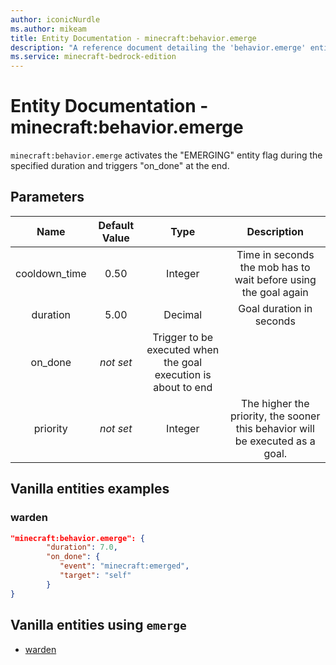 ```yaml
---
author: iconicNurdle
ms.author: mikeam
title: Entity Documentation - minecraft:behavior.emerge
description: "A reference document detailing the 'behavior.emerge' entity goal"
ms.service: minecraft-bedrock-edition
---
```


# Entity Documentation - minecraft:behavior.emerge

`minecraft:behavior.emerge` activates the "EMERGING" entity flag during the specified duration and triggers "on_done" at the end.

## Parameters

| Name| Default Value| Type| Description |
|:-----------:|:-----------:|:-----------:|:-----------:|
| cooldown_time| 0.50| Integer| Time in seconds the mob has to wait before using the goal again |
| duration| 5.00| Decimal| Goal duration in seconds |
| on_done| *not set* | Trigger to be executed when the goal execution is about to end |
| priority|*not set*|Integer|The higher the priority, the sooner this behavior will be executed as a goal.|

## Vanilla entities examples

### warden

```json
"minecraft:behavior.emerge": {
        "duration": 7.0,
        "on_done": {
           "event": "minecraft:emerged",
           "target": "self"
        }
}
```

## Vanilla entities using `emerge`

- [warden](../../../../Source/VanillaBehaviorPack_Snippets/entities/warden.md)
